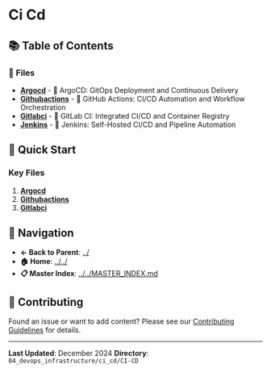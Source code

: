 # Ci Cd

## 📚 Table of Contents

### 📄 Files

- **[Argocd](ArgoCD.md)** - 🚀 ArgoCD: GitOps Deployment and Continuous Delivery
- **[Githubactions](GitHubActions.md)** - 🚀 GitHub Actions: CI/CD Automation and Workflow Orchestration
- **[Gitlabci](GitLabCI.md)** - 🦊 GitLab CI: Integrated CI/CD and Container Registry
- **[Jenkins](Jenkins.md)** - 🔧 Jenkins: Self-Hosted CI/CD and Pipeline Automation

## 🚀 Quick Start

### Key Files
1. **[Argocd](ArgoCD.md)**
1. **[Githubactions](GitHubActions.md)**
1. **[Gitlabci](GitLabCI.md)**

## 🔗 Navigation

- **← Back to Parent**: [../](../)
- **🏠 Home**: [../../](../..)
- **📋 Master Index**: [../../MASTER_INDEX.md](../..MASTER_INDEX.md)

## 🤝 Contributing

Found an issue or want to add content? Please see our [Contributing Guidelines](../../CONTRIBUTING.md) for details.

---

**Last Updated**: December 2024
**Directory**: `04_devops_infrastructure/ci_cd/CI-CD`
